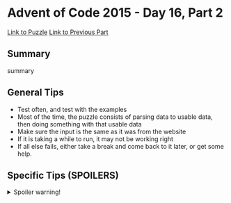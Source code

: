# Advent of Code 2015 - Day 16, Part 2

[Link to Puzzle](https://adventofcode.com/2015/day/16#part2)
[Link to Previous Part](https://github.com/CodingAP/unofficial-aoc-syllabus/blob/main/years/2015/day16/part1.md)

## Summary
summary

## General Tips
- Test often, and test with the examples
- Most of the time, the puzzle consists of parsing data to usable data, then doing something with that usable data
- Make sure the input is the same as it was from the website
- If it is taking a while to run, it may not be working right
- If all else fails, either take a break and come back to it later, or get some help.

## Specific Tips (SPOILERS)
<details> <summary>Spoiler warning!</summary>

specific tips

</details>